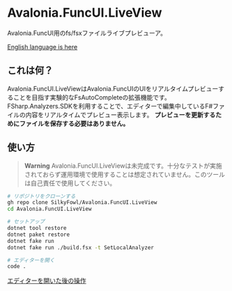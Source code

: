 [fantomas]: https://github.com/fsprojects/fantomas
[f# formatting]: https://marketplace.visualstudio.com/items?itemName=asti.fantomas-vs
[origin]: https://github.com/SilkyFowl/Avalonia.FuncUI.LiveView
[Howto-Video]: https://user-images.githubusercontent.com/16532218/170818646-29ded885-bc2a-4336-909a-b17fc7242345.mp4

# Avalonia.FuncUI.LiveView

Avalonia.FuncUI用のfs/fsxファイルライブプレビューア。

[English language is here][origin]

## これは何？

Avalonia.FuncUI.LiveViewはAvalonia.FuncUIのUIをリアルタイムプレビューすることを目指す実験的なFsAutoCompleteの拡張機能です。
FSharp.Analyzers.SDKを利用することで、エディターで編集中しているF#ファイルの内容をリアルタイムでプレビュー表示します。
**プレビューを更新するためにファイルを保存する必要はありません。**

## 使い方

> **Warning**
> Avalonia.FuncUI.LiveViewは未完成です。十分なテストが実施されておらず運用環境で使用することは想定されていません。このツールは自己責任で使用してください。

```sh
# リポジトリをクローンする
gh repo clone SilkyFowl/Avalonia.FuncUI.LiveView
cd Avalonia.FuncUI.LiveView

# セットアップ
dotnet tool restore
dotnet paket restore
dotnet fake run
dotnet fake run ./build.fsx -t SetLocalAnalyzer

# エディターを開く
code .
```

[エディターを開いた後の操作][Howto-Video]
